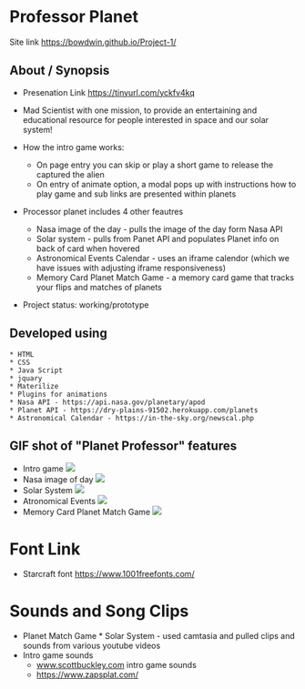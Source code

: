 # Professor Planet

Site link https://bowdwin.github.io/Project-1/
## About / Synopsis
* Presenation Link https://tinyurl.com/yckfv4kq
* Mad Scientist with one mission, to 
provide an entertaining and educational resource
for people interested in space and our solar system!
* How the  intro game works:
    * On page entry you can skip or play a short game to release the captured the alien
    * On entry of animate option, a modal pops up with instructions how to play game and sub links are presented within planets
* Processor planet includes 4 other feautres
    * Nasa image of the day - pulls the image of the day form Nasa API
    * Solar system - pulls from Panet API and populates Planet info on back of card when hovered
    * Astronomical Events Calendar - uses an iframe calendor (which we have issues with adjusting iframe responsiveness)
    * Memory Card Planet Match Game - a memory card game that tracks your flips and matches of planets 
  
* Project status: working/prototype

## Developed using
    * HTML
    * CSS
    * Java Script
    * jquary
    * Materilize
    * Plugins for animations
    * Nasa API - https://api.nasa.gov/planetary/apod
    * Planet API - https://dry-plains-91502.herokuapp.com/planets
    * Astronomical Calendar - https://in-the-sky.org/newscal.php
## GIF shot of "Planet Professor" features
* Intro game 
![](assets/gifs/introgif.gif)
* Nasa image of day 
![](assets/gifs/nasadailyimagegif.gif)
* Solar System
![](assets/gifs/solarsystemgif.gif)
* Atronomical Events
![](assets/gifs/astroevencalgif.gif)
* Memory Card Planet Match Game
![](assets/gifs/cardgamegif.gif)

# Font Link
* Starcraft font https://www.1001freefonts.com/

# Sounds and Song Clips
* Planet Match Game * Solar System - used camtasia and pulled clips and sounds from various youtube videos
* Intro game sounds
    * www.scottbuckley.com intro game sounds
    * https://www.zapsplat.com/  

